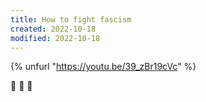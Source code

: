 ```yaml
---
title: How to fight fascism
created: 2022-10-18
modified: 2022-10-18
---
```


{% unfurl "https://youtu.be/39_zBr19cVc" %}

:clap: :clap: :clap: 